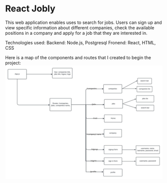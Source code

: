 # React Jobly 
This web application enables uses to search for jobs. Users can sign up and 
view specific information about different companies, check the available positions in a company and apply for 
a job that they are interested in. 

Technologies used:
Backend: Node.js, Postgresql
Fronend: React, HTML, CSS

Here is a map of the components and routes that I created to begin the project:
<img src="Mindmap.jpeg" alt="mind map" >


